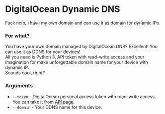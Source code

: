 # DigitalOcean Dynamic DNS
Fuck noip, i have my own domain and can use it as domain for dynamic IPs.

### For what?
You have your own domain managed by DigitalOcean DNS? Excellent! You can use it as DDNS for your devices!  
All you need is Python 3, API token with read-write access and your imagination for make unforgettable domain name for your device with dynamic IP.  
Sounds cool, right?

### Arguments
 * `--token` - DigitalOcean personal access token with read-write access. You can take it from [API page](https://cloud.digitalocean.com/account/api/tokens).  
 * `--domain` - Your DDNS name for this device.